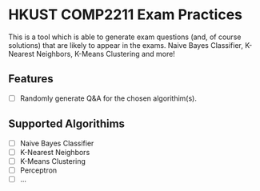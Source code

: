 # HKUST COMP2211 Exam Practices

This is a tool which is able to generate exam questions (and, of course solutions) that are likely to appear in the exams. Naive Bayes Classifier, K-Nearest Neighbors, K-Means Clustering and more! 

## Features

- [ ] Randomly generate Q&A for the chosen algorithim(s). 

## Supported Algorithims

- [ ] Naive Bayes Classifier
- [ ] K-Nearest Neighbors
- [ ] K-Means Clustering
- [ ] Perceptron
- [ ] ...
